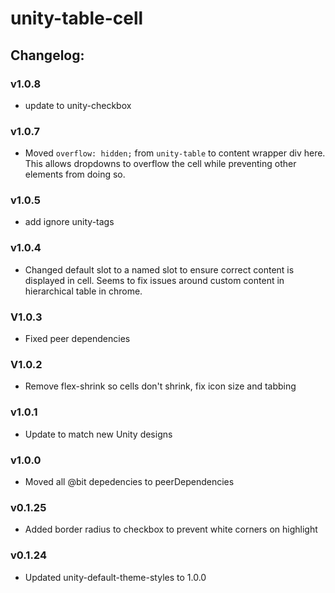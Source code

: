 # unity-table-cell

## Changelog:

### v1.0.8
- update to unity-checkbox

### v1.0.7
- Moved `overflow: hidden;` from `unity-table` to content wrapper div here. This allows dropdowns to overflow the cell while preventing other elements from doing so.

### v1.0.5
- add ignore unity-tags

### v1.0.4
- Changed default slot to a named slot to ensure correct content is displayed in cell. Seems to fix issues around custom content in hierarchical table in chrome.

### V1.0.3
- Fixed peer dependencies

### V1.0.2
- Remove flex-shrink so cells don't shrink, fix icon size and tabbing

### v1.0.1
- Update to match new Unity designs

### v1.0.0
- Moved all @bit depedencies to peerDependencies

### v0.1.25
- Added border radius to checkbox to prevent white corners on highlight

### v0.1.24
- Updated unity-default-theme-styles to 1.0.0
